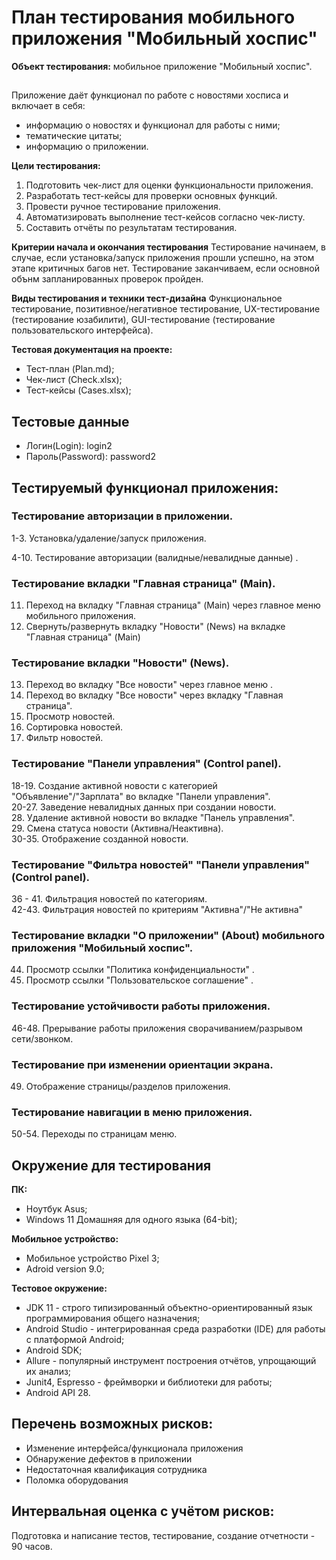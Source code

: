# План тестирования мобильного приложения "Мобильный хоспис"

**Объект тестирования:** мобильное приложение "Мобильный хоспис".
##
Приложение даёт функционал по работе с новостями хосписа и включает в себя:
- информацию о новостях и функционал для работы с ними;
- тематические цитаты;
- информацию о приложении.

**Цели тестирования:**
1. Подготовить чек-лист для оценки функциональности приложения.
2. Разработать тест-кейсы для проверки основных функций.
3. Провести ручное тестирование приложения.
4. Автоматизировать выполнение тест-кейсов согласно чек-листу.
5. Составить отчёты по результатам тестирования.

**Критерии начала и окончания тестирования**
Тестирование начинаем, в случае, если установка/запуск приложения прошли успешно, на этом этапе критичных багов нет.
Тестирование заканчиваем, если основной обънм запланированных проверок пройден.

**Виды тестирования и техники тест-дизайна**
Функциональное тестирование, позитивное/негативное тестирование, UX-тестирование (тестирование юзабилити), GUI-тестирование (тестирование пользовательского интерфейса).

**Тестовая документация на проекте:**
- Тест-план (Plan.md);
- Чек-лист (Check.xlsx);
- Тест-кейсы (Cases.xlsx);

## Тестовые данные
- Логин(Login): login2
- Пароль(Password): password2

## Тестируемый функционал приложения:

### Тестирование авторизации в приложении.   

1-3. Установка/удаление/запуск приложения.   

4-10. Тестирование авторизации (валидные/невалидные данные) .

### Тестирование вкладки "Главная страница" (Main).

11. Переход на вкладку "Главная страница" (Main) через главное меню мобильного приложения.
12. Свернуть/развернуть вкладку "Новости" (News) на вкладке "Главная страница" (Main) 

### Тестирование вкладки "Новости" (News).

13. Переход во вкладку "Все новости" через главное меню .
14. Переход во вкладку "Все новости" через вкладку "Главная страница".
15. Просмотр новостей.
16. Сортировка новостей.
17. Фильтр новостей.

### Тестирование "Панели управления" (Control panel).

18-19. Создание активной новости с категорией "Объявление"/"Зарплата" во вкладке "Панели управления".    
20-27. Заведение невалидных данных при создании новости.    
28. Удаление активной новости во вкладке "Панель управления".    
29. Смена статуса новости (Активна/Неактивна).    
30-35. Отображение созданной новости.

### Тестирование "Фильтра новостей" "Панели управления" (Control panel).

36 - 41. Фильтрация новостей по категориям.    
42-43. Фильтрация новостей по критериям "Активна"/"Не активна"

### Тестирование вкладки "О приложении" (About) мобильного приложения "Мобильный хоспис".

44. Просмотр ссылки "Политика конфиденциальности" .
45. Просмотр ссылки "Пользовательское соглашение" .

### Тестирование устойчивости работы приложения.   

46-48. Прерывание работы приложения сворачиванием/разрывом сети/звонком.   

### Тестирование при изменении ориентации экрана.   

49. Отображение страницы/разделов приложения.   

### Тестирование навигации в меню приложения.   

50-54. Переходы по страницам меню.


 ## Окружение для тестирования 

**ПК:**
  
- Ноутбук Asus;
- Windows 11 Домашняя для одного языка (64-bit);

**Мобильное устройство:**

- Мобильное устройство Pixel 3;
- Adroid version 9.0;

  
**Тестовое окружение:**

- JDK 11 - строго типизированный объектно-ориентированный язык программирования общего назначения;
- Android Studio - интегрированная среда разработки (IDE) для работы с платформой Android;
- Android SDK;
- Allure - популярный инструмент построения отчётов, упрощающий их анализ;
- Junit4, Espresso - фреймворки и библиотеки для работы;
- Android API 28.

## Перечень возможных рисков:

- Изменение интерфейса/функционала приложения
- Обнаружение дефектов в приложении
- Недостаточная квалификация сотрудника
- Поломка оборудования


## Интервальная оценка с учётом рисков:

Подготовка и написание тестов, тестирование, создание отчетности - 90 часов.
